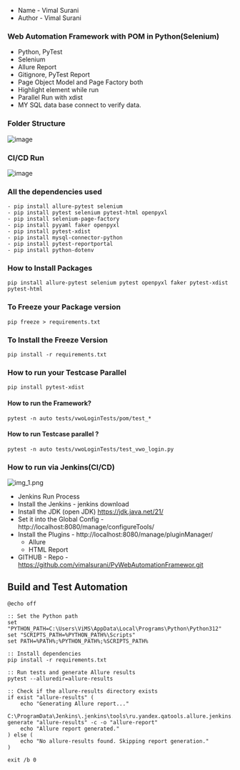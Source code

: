 - Name - Vimal Surani
- Author - Vimal Surani

### Web Automation Framework with POM in Python(Selenium)

- Python, PyTest
- Selenium
- Allure Report
- Gitignore, PyTest Report
- Page Object Model and Page Factory both
- Highlight element while run
- Parallel Run with xdist
- MY SQL data base connect to verify data.

### Folder Structure

![image](https://github.com/user-attachments/assets/b324f64f-86d3-4597-961d-ae85ab364e85)

### CI/CD Run

![image](https://github.com/user-attachments/assets/9615283a-1cdf-4c72-97e9-6bb077a59b45)

### All the dependencies used 

```
- pip install allure-pytest selenium
- pip install pytest selenium pytest-html openpyxl 
- pip install selenium-page-factory 
- pip install pyyaml faker openpyxl
- pip install pytest-xdist 
- pip install mysql-connector-python
- pip install pytest-reportportal
- pip install python-dotenv
```
### How to Install Packages

```pip install allure-pytest selenium pytest openpyxl faker pytest-xdist pytest-html```

### To Freeze your Package version
`` pip freeze > requirements.txt ``

### To Install the Freeze Version
``pip install -r requirements.txt``

### How to run your Testcase Parallel

```pip install pytest-xdist```

#### How to run the Framework?

```pytest -n auto tests/vwoLoginTests/pom/test_*```

#### How to run Testcase parallel ?

```pytest -n auto tests/vwoLoginTests/test_vwo_login.py```

### How to run via Jenkins(CI/CD)

![img_1.png](img_1.png)

- Jenkins Run Process
- Install the Jenkins - jenkins download
- Install the JDK (open JDK) https://jdk.java.net/21/
- Set it into the Global Config - http://localhost:8080/manage/configureTools/
- Install the Plugins - http://localhost:8080/manage/pluginManager/
  - Allure
  - HTML Report
- GITHUB - Repo - https://github.com/vimalsurani/PyWebAutomationFramewor.git

## Build and Test Automation

```batch
@echo off

:: Set the Python path
set "PYTHON_PATH=C:\Users\ViMS\AppData\Local\Programs\Python\Python312"
set "SCRIPTS_PATH=%PYTHON_PATH%\Scripts"
set PATH=%PATH%;%PYTHON_PATH%;%SCRIPTS_PATH%

:: Install dependencies
pip install -r requirements.txt

:: Run tests and generate Allure results
pytest --alluredir=allure-results

:: Check if the allure-results directory exists
if exist "allure-results" (
    echo "Generating Allure report..."
    C:\ProgramData\Jenkins\.jenkins\tools\ru.yandex.qatools.allure.jenkins.tools.AllureCommandlineInstallation\Allure\bin\allure.bat generate "allure-results" -c -o "allure-report"
    echo "Allure report generated."
) else (
    echo "No allure-results found. Skipping report generation."
)

exit /b 0






